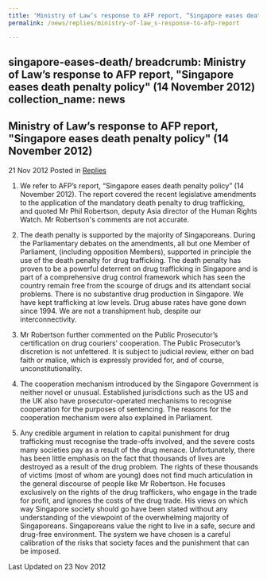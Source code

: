 ```yaml
---
title: 'Ministry of Law’s response to AFP report, “Singapore eases death penalty policy” (14 November 2012)'
permalink: /news/replies/ministry-of-law_s-response-to-afp-report

---
```

singapore-eases-death/
breadcrumb: Ministry of Law’s response to AFP report, "Singapore eases death penalty policy" (14 November 2012)
collection_name: news
---

Ministry of Law’s response to AFP report, "Singapore eases death penalty policy" (14 November 2012)
---
21 Nov 2012 Posted in [Replies](/news/replies)

1. We refer to AFP’s report, “Singapore eases death penalty policy” (14 November 2012). The report covered the recent legislative amendments to the application of the mandatory death penalty to drug trafficking, and quoted Mr Phil Robertson, deputy Asia director of the Human Rights Watch. Mr Robertson's comments are not accurate.

2. The death penalty is supported by the majority of Singaporeans. During the Parliamentary debates on the amendments, all but one Member of Parliament, (including opposition Members), supported in principle the use of the death penalty for drug trafficking.  The death penalty has proven to be a powerful deterrent on drug trafficking in Singapore and is part of a comprehensive drug control framework which has seen the country remain free from the scourge of drugs and its attendant social problems. There is no substantive drug production in Singapore. We have kept trafficking at low levels. Drug abuse rates have gone down since 1994. We are not a transhipment hub, despite our interconnectivity.

3. Mr Robertson further commented on the Public Prosecutor’s certification on drug couriers’ cooperation. The Public Prosecutor’s discretion is not unfettered. It is subject to judicial review, either on bad faith or malice, which is expressly provided for, and of course, unconstitutionality.

4. The cooperation mechanism introduced by the Singapore Government is neither novel or unusual. Established jurisdictions such as the US and the UK also have prosecutor-operated mechanisms to recognise cooperation for the purposes of sentencing. The reasons for the cooperation mechanism were also explained in Parliament.

5. Any credible argument in relation to capital punishment for drug trafficking must recognise the trade-offs involved, and the severe costs many societies pay as a result of the drug menace. Unfortunately, there has been little emphasis on the fact that thousands of lives are destroyed as a result of the drug problem. The rights of these thousands of victims (most of whom are young) does not find much articulation in the general discourse of people like Mr Robertson. He focuses exclusively on the rights of the drug traffickers, who engage in the trade for profit, and ignores the costs of the drug trade. His views on which way Singapore society should go have been stated without any understanding of the viewpoint of the overwhelming majority of Singaporeans.  Singaporeans value the right to live in a safe, secure and drug-free environment. The system we have chosen is a careful calibration of the risks that society faces and the punishment that can be imposed.

<p class="right-side-updated">
  Last Updated on 23 Nov 2012
</p>
